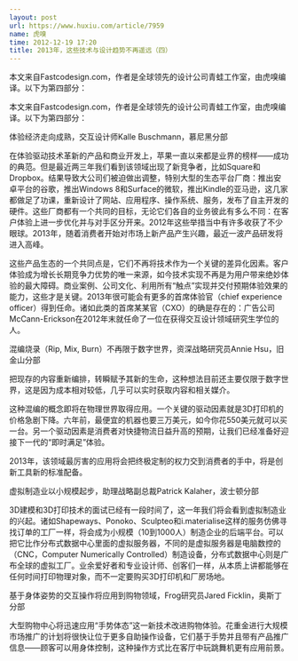 ```yaml
---
layout: post
url: https://www.huxiu.com/article/7959
name: 虎嗅
time: 2012-12-19 17:20
title: 2013年，这些技术与设计趋势不再遥远（四）
---
```

本文来自Fastcodesign.com，作者是全球领先的设计公司青蛙工作室，由虎嗅编译。以下为第四部分：

本文来自Fastcodesign.com，作者是全球领先的设计公司青蛙工作室，由虎嗅编译。以下为第四部分：

体验经济走向成熟，交互设计师Kalle Buschmann，慕尼黑分部

在体验驱动技术革新的产品和商业开发上，苹果一直以来都是业界的榜样——成功的典范。但是最近两三年我们看到该领域出现了新竞争者，比如Square和Dropbox。结果导致大公司们被迫做出调整，特别大型的生态平台厂商：推出安卓平台的谷歌，推出Windows 8和Surface的微软，推出Kindle的亚马逊，这几家都做足了功课，重新设计了网站、应用程序、操作系统、服务，发布了自主开发的硬件。这些厂商都有一个共同的目标，无论它们各自的业务彼此有多么不同：在客户体验上进一步优化并与对手区分开来。2012年这些举措当中有许多收获了不少眼球。2013年，随着消费者开始对市场上新产品产生兴趣，最近一波产品研发将进入高峰。

这些产品生态的一个共同点是，它们不再将技术作为一个关键的差异化因素。客户体验成为增长长期竞争力优势的唯一来源，如今技术实现不再是为用户带来绝妙体验的最大障碍。商业案例、公司文化、利用所有“触点”实现并交付预期体验效果的能力，这些才是关键。2013年很可能会有更多的首席体验官（chief experience officer）得到任命。诸如此类的首席某某官（CXO）的确是存在的：广告公司McCann-Erickson在2012年末就任命了一位在获得交互设计领域研究生学位的人。

混编烧录（Rip, Mix, Burn）不再限于数字世界，资深战略研究员Annie Hsu，旧金山分部

把现存的内容重新编排，转瞬赋予其新的生命，这种想法目前还主要仅限于数字世界，这是因为成本相对较低，几乎可以实时获取内容和相关媒介。

这种混编的概念即将在物理世界取得应用。一个关键的驱动因素就是3D打印机的价格急剧下降。六年前，最便宜的机器也要三万美元，如今你花550美元就可以买一台。另一个驱动因素是消费者对快捷物流日益升高的预期，让我们已经准备好迎接下一代的“即时满足”体验。

2013年，该领域最厉害的应用将会把终极定制的权力交到消费者的手中，将是创新工具新的标准配备。

虚拟制造业以小规模起步，助理战略副总裁Patrick Kalaher，波士顿分部

3D建模和3D打印技术的面试已经有一段时间了，这一年我们将会看到虚拟制造业的兴起。诸如Shapeways、Ponoko、Sculpteo和i.materialise这样的服务仿佛寻找订单的工厂一样，将会成为小规模（10到1000人）制造企业的后端平台。可以把它比作分布式数据中心里面的虚拟服务器，不同的是虚拟服务器是电脑数控的（CNC，Computer Numerically Controlled）制造设备，分布式数据中心则是广布全球的虚拟工厂。业余爱好者和专业设计师、创客们一样，从本质上讲都能够在任何时间打印物理对象，而不一定要购买3D打印机和厂房场地。

基于身体姿势的交互操作将应用到购物领域，Frog研究员Jared Ficklin，奥斯丁分部

大型购物中心将迅速应用“手势体态”这一新技术改进购物体验。花重金进行大规模市场推广的计划将很快让位于更多自助操作设备，它们基于手势并且带有产品推广信息——顾客可以用身体控制，这种操作方式比在客厅中玩跳舞机更有应用前景。

